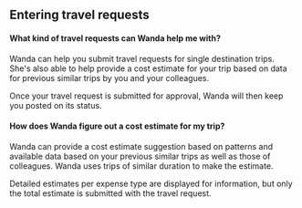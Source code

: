 ## Entering travel requests

#### What kind of travel requests can Wanda help me with?

Wanda can help you submit travel requests for single destination trips. She's also able to help provide a cost estimate for your trip based on data for previous similar trips by you and your colleagues.

Once your travel request is submitted for approval, Wanda will then keep you posted on its status.

<a name= "wandatravelcost"></a>
#### How does Wanda figure out a cost estimate for my trip?
Wanda can provide a cost estimate suggestion based on patterns and available data based on your previous similar trips as well as those of colleagues. Wanda uses trips of similar duration to make the estimate.

Detailed estimates per expense type are displayed for information, but only the total estimate is submitted with the travel request.
